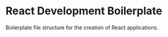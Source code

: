 # React Development Boilerplate

Boilerplate file structure for the creation of React applications.

